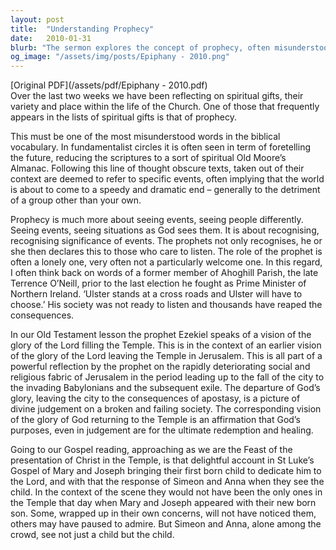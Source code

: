 ```yaml
---
layout: post
title:  "Understanding Prophecy"
date:   2010-01-31
blurb: "The sermon explores the concept of prophecy, often misunderstood as foretelling the future. Instead, it's about seeing events and people as God does, recognizing the significance of events, and declaring it to those who listen. The sermon also reflects on the vision of the glory of the Lord filling the Temple, a symbol of divine judgement and ultimate redemption."
og_image: "/assets/img/posts/Epiphany - 2010.png"
---
```

[Original PDF](/assets/pdf/Epiphany - 2010.pdf)    
Over the last two weeks we have been reflecting on spiritual gifts, their variety and place within the life of the Church. One of those that frequently appears in the lists of spiritual gifts is that of prophecy.

This must be one of the most misunderstood words in the biblical vocabulary. In fundamentalist circles it is often seen in term of foretelling the future, reducing the scriptures to a sort of spiritual Old Moore’s Almanac. Following this line of thought obscure texts, taken out of their context are deemed to refer to specific events, often implying that the world is about to come to a speedy and dramatic end – generally to the detriment of a group other than your own.

Prophecy is much more about seeing events, seeing people differently. Seeing events, seeing situations as God sees them. It is about recognising, recognising significance of events. The prophets not only recognises, he or she then declares this to those who care to listen. The role of the prophet is often a lonely one, very often not a particularly welcome one. In this regard, I often think back on words of a former member of Ahoghill Parish, the late Terrence O’Neill, prior to the last election he fought as Prime Minister of Northern Ireland. ‘Ulster stands at a cross roads and Ulster will have to choose.’ His society was not ready to listen and thousands have reaped the consequences.

In our Old Testament lesson the prophet Ezekiel speaks of a vision of the glory of the Lord filling the Temple. This is in the context of an earlier vision of the glory of the Lord leaving the Temple in Jerusalem. This is all part of a powerful reflection by the prophet on the rapidly deteriorating social and religious fabric of Jerusalem in the period leading up to the fall of the city to the invading Babylonians and the subsequent exile. The departure of God’s glory, leaving the city to the consequences of apostasy, is a picture of divine judgement on a broken and failing society. The corresponding vision of the glory of God returning to the Temple is an affirmation that God’s purposes, even in judgement are for the ultimate redemption and healing.

Going to our Gospel reading, approaching as we are the Feast of the presentation of Christ in the Temple, is that delightful account in St Luke’s Gospel of Mary and Joseph bringing their first born child to dedicate him to the Lord, and with that the response of Simeon and Anna when they see the child. In the context of the scene they would not have been the only ones in the Temple that day when Mary and Joseph appeared with their new born son. Some, wrapped up in their own concerns, will not have noticed them, others may have paused to admire. But Simeon and Anna, alone among the crowd, see not just a child but the child.
